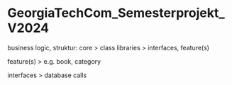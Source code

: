 # GeorgiaTechCom_Semesterprojekt_V2024

business logic, struktur: core > class libraries > interfaces, feature(s)

feature(s) > e.g. book, category

interfaces > database calls
